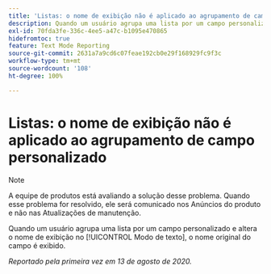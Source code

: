 ```yaml
---
title: 'Listas: o nome de exibição não é aplicado ao agrupamento de campo personalizado'
description: Quando um usuário agrupa uma lista por um campo personalizado e altera o nome de exibição no Modo de texto, o nome original do campo é exibido.
exl-id: 70fda3fe-336c-4ee5-a47c-b1095e470865
hidefromtoc: true
feature: Text Mode Reporting
source-git-commit: 2631a7a9cd6c07feae192cb0e29f168929fc9f3c
workflow-type: tm+mt
source-wordcount: '108'
ht-degree: 100%

---
```


# Listas: o nome de exibição não é aplicado ao agrupamento de campo personalizado

>[!NOTE]
>
>A equipe de produtos está avaliando a solução desse problema. Quando esse problema for resolvido, ele será comunicado nos Anúncios do produto e não nas Atualizações de manutenção.

Quando um usuário agrupa uma lista por um campo personalizado e altera o nome de exibição no [!UICONTROL Modo de texto], o nome original do campo é exibido.

_Reportado pela primeira vez em 13 de agosto de 2020._

